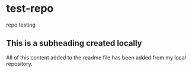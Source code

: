 # test-repo
repo testing

## This is a subheading created locally

All of this content added to the readme file has been added from my local repository.
